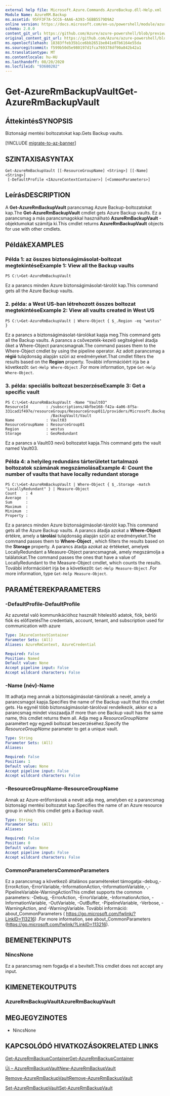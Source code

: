 ```yaml
---
external help file: Microsoft.Azure.Commands.AzureBackup.dll-Help.xml
Module Name: AzureRM.Backup
ms.assetid: 95FF3F7A-5CC6-4AA6-A393-5EBB5579D9A2
online version: https://docs.microsoft.com/en-us/powershell/module/azurerm.backup/get-azurermbackupvault
schema: 2.0.0
content_git_url: https://github.com/Azure/azure-powershell/blob/preview/src/ResourceManager/AzureBackup/Commands.AzureBackup/help/Get-AzureRmBackupVault.md
original_content_git_url: https://github.com/Azure/azure-powershell/blob/preview/src/ResourceManager/AzureBackup/Commands.AzureBackup/help/Get-AzureRmBackupVault.md
ms.openlocfilehash: 18383ffeb35b1ce6bb2651be041e07b6164e55da
ms.sourcegitcommit: f599b50d5e980197d1fca769378df90a842b42a1
ms.translationtype: MT
ms.contentlocale: hu-HU
ms.lasthandoff: 08/20/2020
ms.locfileid: "93680202"
---
```

# <span data-ttu-id="b1b94-101">Get-AzureRmBackupVault</span><span class="sxs-lookup"><span data-stu-id="b1b94-101">Get-AzureRmBackupVault</span></span>

## <span data-ttu-id="b1b94-102">Áttekintés</span><span class="sxs-lookup"><span data-stu-id="b1b94-102">SYNOPSIS</span></span>
<span data-ttu-id="b1b94-103">Biztonsági mentési boltozatokat kap.</span><span class="sxs-lookup"><span data-stu-id="b1b94-103">Gets Backup vaults.</span></span>

[!INCLUDE [migrate-to-az-banner](../../includes/migrate-to-az-banner.md)]

## <span data-ttu-id="b1b94-104">SZINTAXISA</span><span class="sxs-lookup"><span data-stu-id="b1b94-104">SYNTAX</span></span>

```
Get-AzureRmBackupVault [[-ResourceGroupName] <String>] [[-Name] <String>]
 [-DefaultProfile <IAzureContextContainer>] [<CommonParameters>]
```

## <span data-ttu-id="b1b94-105">Leírás</span><span class="sxs-lookup"><span data-stu-id="b1b94-105">DESCRIPTION</span></span>
<span data-ttu-id="b1b94-106">A **Get-AzureRmBackupVault** parancsmag Azure Backup-boltozatokat kap.</span><span class="sxs-lookup"><span data-stu-id="b1b94-106">The **Get-AzureRmBackupVault** cmdlet gets Azure Backup vaults.</span></span>
<span data-ttu-id="b1b94-107">Ez a parancsmag a más parancsmagokkal használható **AzureRmBackupVault** -objektumokat számítja ki.</span><span class="sxs-lookup"><span data-stu-id="b1b94-107">This cmdlet returns **AzureRmBackupVault** objects for use with other cmdlets.</span></span>

## <span data-ttu-id="b1b94-108">Példák</span><span class="sxs-lookup"><span data-stu-id="b1b94-108">EXAMPLES</span></span>

### <span data-ttu-id="b1b94-109">Példa 1: az összes biztonságimásolat-boltozat megtekintése</span><span class="sxs-lookup"><span data-stu-id="b1b94-109">Example 1: View all the Backup vaults</span></span>
```
PS C:\>Get-AzureRmBackupVault
```

<span data-ttu-id="b1b94-110">Ez a parancs minden Azure biztonságimásolat-tárolót kap.</span><span class="sxs-lookup"><span data-stu-id="b1b94-110">This command gets all the Azure Backup vaults.</span></span>

### <span data-ttu-id="b1b94-111">2. példa: a West US-ban létrehozott összes boltozat megtekintése</span><span class="sxs-lookup"><span data-stu-id="b1b94-111">Example 2: View all vaults created in West US</span></span>
```
PS C:\>Get-AzureRmBackupVault | Where-Object { $_.Region -eq "westus" }
```

<span data-ttu-id="b1b94-112">Ez a parancs a biztonságimásolat-tárolókat kapja meg.</span><span class="sxs-lookup"><span data-stu-id="b1b94-112">This command gets all the Backup vaults.</span></span>
<span data-ttu-id="b1b94-113">A parancs a csővezeték-kezelő segítségével átadja őket a Where-Object parancsmagnak.</span><span class="sxs-lookup"><span data-stu-id="b1b94-113">The command passes them to the Where-Object cmdlet by using the pipeline operator.</span></span>
<span data-ttu-id="b1b94-114">Az adott parancsmag a **régió** tulajdonság alapján szűri az eredményeket.</span><span class="sxs-lookup"><span data-stu-id="b1b94-114">That cmdlet filters the results based on the **Region** property.</span></span>
<span data-ttu-id="b1b94-115">További információért írja be a következőt: `Get-Help Where-Object` .</span><span class="sxs-lookup"><span data-stu-id="b1b94-115">For more information, type `Get-Help Where-Object`.</span></span>

### <span data-ttu-id="b1b94-116">3. példa: speciális boltozat beszerzése</span><span class="sxs-lookup"><span data-stu-id="b1b94-116">Example 3: Get a specific vault</span></span>
```
PS C:\>Get-AzureRmBackupVault -Name "Vault03"
ResourceId        : /subscriptions/4bfbe168-f42a-4a06-8f5a-331cad1f497e/resourceGroups/ResourceGroup011/providers/Microsoft.Backup
                    /BackupVault/Vault
Name              : Vault03
ResourceGroupName : ResourceGroup01
Region            : westus
Storage           : GeoRedundant
```

<span data-ttu-id="b1b94-117">Ez a parancs a Vault03 nevű boltozatot kapja.</span><span class="sxs-lookup"><span data-stu-id="b1b94-117">This command gets the vault named Vault03.</span></span>

### <span data-ttu-id="b1b94-118">Példa 4: a helyileg redundáns tárterületet tartalmazó boltozatok számának megszámolása</span><span class="sxs-lookup"><span data-stu-id="b1b94-118">Example 4: Count the number of vaults that have locally redundant storage</span></span>
```
PS C:\>Get-AzureRmBackupVault | Where-Object { $_.Storage -match "LocallyRedundant" } | Measure-Object
Count    : 4
Average  : 
Sum      : 
Maximum  : 
Minimum  : 
Property :
```

<span data-ttu-id="b1b94-119">Ez a parancs minden Azure biztonságimásolat-tárolót kap.</span><span class="sxs-lookup"><span data-stu-id="b1b94-119">This command gets all the Azure Backup vaults.</span></span>
<span data-ttu-id="b1b94-120">A parancs átadja azokat a **Where-Object** értékre, amely a **tárolási** tulajdonság alapján szűri az eredményeket.</span><span class="sxs-lookup"><span data-stu-id="b1b94-120">The command passes them to **Where-Object** , which filters the results based on the **Storage** property.</span></span>
<span data-ttu-id="b1b94-121">A parancs átadja azokat az értékeket, amelyek LocallyRedundant a Measure-Object parancsmagnak, amely megszámolja a találatokat.</span><span class="sxs-lookup"><span data-stu-id="b1b94-121">The command passes the ones that have a value of LocallyRedundant to the Measure-Object cmdlet, which counts the results.</span></span>
<span data-ttu-id="b1b94-122">További információért írja be a következőt: `Get-Help Measure-Object` .</span><span class="sxs-lookup"><span data-stu-id="b1b94-122">For more information, type `Get-Help Measure-Object`.</span></span>

## <span data-ttu-id="b1b94-123">PARAMÉTEREK</span><span class="sxs-lookup"><span data-stu-id="b1b94-123">PARAMETERS</span></span>

### <span data-ttu-id="b1b94-124">-DefaultProfile</span><span class="sxs-lookup"><span data-stu-id="b1b94-124">-DefaultProfile</span></span>
<span data-ttu-id="b1b94-125">Az azuretal való kommunikációhoz használt hitelesítő adatok, fiók, bérlői fiók és előfizetés</span><span class="sxs-lookup"><span data-stu-id="b1b94-125">The credentials, account, tenant, and subscription used for communication with azure</span></span>

```yaml
Type: IAzureContextContainer
Parameter Sets: (All)
Aliases: AzureRmContext, AzureCredential

Required: False
Position: Named
Default value: None
Accept pipeline input: False
Accept wildcard characters: False
```

### <span data-ttu-id="b1b94-126">-Name (név)</span><span class="sxs-lookup"><span data-stu-id="b1b94-126">-Name</span></span>
<span data-ttu-id="b1b94-127">Itt adhatja meg annak a biztonságimásolat-tárolónak a nevét, amely a parancsmagot kapja.</span><span class="sxs-lookup"><span data-stu-id="b1b94-127">Specifies the name of the Backup vault that this cmdlet gets.</span></span>
<span data-ttu-id="b1b94-128">Ha egynél több biztonságimásolat-tárolóval rendelkezik, akkor ez a parancsmag mindet visszaadja.</span><span class="sxs-lookup"><span data-stu-id="b1b94-128">If more than one Backup vault has the same name, this cmdlet returns them all.</span></span>
<span data-ttu-id="b1b94-129">Adja meg a *ResourceGroupName* paramétert egy egyedi boltozat beszerzéséhez.</span><span class="sxs-lookup"><span data-stu-id="b1b94-129">Specify the *ResourceGroupName* parameter to get a unique vault.</span></span>

```yaml
Type: String
Parameter Sets: (All)
Aliases: 

Required: False
Position: 1
Default value: None
Accept pipeline input: False
Accept wildcard characters: False
```

### <span data-ttu-id="b1b94-130">-ResourceGroupName</span><span class="sxs-lookup"><span data-stu-id="b1b94-130">-ResourceGroupName</span></span>
<span data-ttu-id="b1b94-131">Annak az Azure-erőforrásnak a nevét adja meg, amelyben ez a parancsmag biztonsági mentési boltozatot kap.</span><span class="sxs-lookup"><span data-stu-id="b1b94-131">Specifies the name of an Azure resource group in which this cmdlet gets a Backup vault.</span></span>

```yaml
Type: String
Parameter Sets: (All)
Aliases: 

Required: False
Position: 0
Default value: None
Accept pipeline input: False
Accept wildcard characters: False
```

### <span data-ttu-id="b1b94-132">CommonParameters</span><span class="sxs-lookup"><span data-stu-id="b1b94-132">CommonParameters</span></span>
<span data-ttu-id="b1b94-133">Ez a parancsmag a következő általános paramétereket támogatja:-debug,-ErrorAction,-ErrorVariable,-InformationAction,-InformationVariable,-,-PipelineVariable-WarningAction</span><span class="sxs-lookup"><span data-stu-id="b1b94-133">This cmdlet supports the common parameters: -Debug, -ErrorAction, -ErrorVariable, -InformationAction, -InformationVariable, -OutVariable, -OutBuffer, -PipelineVariable, -Verbose, -WarningAction, and -WarningVariable.</span></span> <span data-ttu-id="b1b94-134">További információ: about_CommonParameters ( https://go.microsoft.com/fwlink/?LinkID=113216) .</span><span class="sxs-lookup"><span data-stu-id="b1b94-134">For more information, see about_CommonParameters (https://go.microsoft.com/fwlink/?LinkID=113216).</span></span>

## <span data-ttu-id="b1b94-135">BEMENETEK</span><span class="sxs-lookup"><span data-stu-id="b1b94-135">INPUTS</span></span>

### <span data-ttu-id="b1b94-136">Nincs</span><span class="sxs-lookup"><span data-stu-id="b1b94-136">None</span></span>
<span data-ttu-id="b1b94-137">Ez a parancsmag nem fogadja el a bevitelt.</span><span class="sxs-lookup"><span data-stu-id="b1b94-137">This cmdlet does not accept any input.</span></span>

## <span data-ttu-id="b1b94-138">KIMENETEK</span><span class="sxs-lookup"><span data-stu-id="b1b94-138">OUTPUTS</span></span>

### <span data-ttu-id="b1b94-139">AzureRmBackupVault</span><span class="sxs-lookup"><span data-stu-id="b1b94-139">AzureRmBackupVault</span></span>

## <span data-ttu-id="b1b94-140">MEGJEGYZI</span><span class="sxs-lookup"><span data-stu-id="b1b94-140">NOTES</span></span>
* <span data-ttu-id="b1b94-141">Nincs</span><span class="sxs-lookup"><span data-stu-id="b1b94-141">None</span></span>

## <span data-ttu-id="b1b94-142">KAPCSOLÓDÓ HIVATKOZÁSOK</span><span class="sxs-lookup"><span data-stu-id="b1b94-142">RELATED LINKS</span></span>

[<span data-ttu-id="b1b94-143">Get-AzureRmBackupContainer</span><span class="sxs-lookup"><span data-stu-id="b1b94-143">Get-AzureRmBackupContainer</span></span>](./Get-AzureRmBackupContainer.md)

[<span data-ttu-id="b1b94-144">Új – AzureRmBackupVault</span><span class="sxs-lookup"><span data-stu-id="b1b94-144">New-AzureRmBackupVault</span></span>](./New-AzureRmBackupVault.md)

[<span data-ttu-id="b1b94-145">Remove-AzureRmBackupVault</span><span class="sxs-lookup"><span data-stu-id="b1b94-145">Remove-AzureRmBackupVault</span></span>](./Remove-AzureRmBackupVault.md)

[<span data-ttu-id="b1b94-146">Set-AzureRmBackupVault</span><span class="sxs-lookup"><span data-stu-id="b1b94-146">Set-AzureRmBackupVault</span></span>](./Set-AzureRmBackupVault.md)


